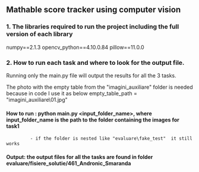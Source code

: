 ## Mathable score tracker using computer vision 

### 1. The libraries required to run the project including the full version of each library

numpy==2.1.3
opencv_python==4.10.0.84
pillow==11.0.0

### 2. How to run each task and where to look for the output file.

Running only the main.py file will output the results for all the 3 tasks.

The photo with the empty table from the "imagini_auxiliare" folder is needed because in code I use it as below
empty_table_path = "imagini_auxiliare\\01.jpg"

#### How to run : python main.py <input_folder_name>, where input_folder_name is the path to the folder containing the images for task1
             - if the folder is nested like "evaluare\fake_test"  it still works
#### Output: the output files for all the tasks are found in folder evaluare/fisiere_solutie/461_Andronic_Smaranda
